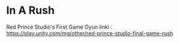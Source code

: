 # In A Rush
Red Prince Studio's First Game 
Oyun linki : https://play.unity.com/mg/other/red-prince-studio-final-game-rush
